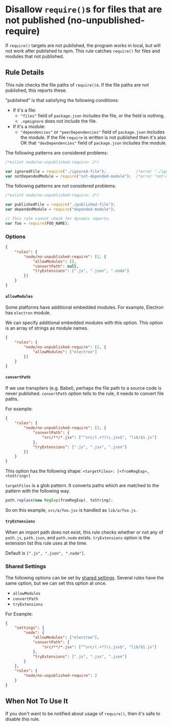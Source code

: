 # Disallow `require()`s for files that are not published (no-unpublished-require)

If `require()` targets are not published, the program works in local, but will not work after published to npm.
This rule catches `require()` for files and modules that not published.

## Rule Details

This rule checks the file paths of `require()`s.
If the file paths are not published, this reports these.

"published" is that satisfying the following conditions:

- If it's a file:
  - `"files"` field of `package.json` includes the file, or the field is nothing.
  - `.npmignore` does not include the file.
- If it's a module:
  - `"dependencies"` or `"peerDependencies"` field of `package.json` includes the module.
    If the file `require` is written is not published then it's also OK that `"devDependencies"` field of `package.json` includes the module.

The following patterns are considered problems:

```js
/*eslint node/no-unpublished-require: 2*/

var ignoredFile = require("./ignored-file");             /*error "./ignored-file" is not published.*/
var notDependedModule = require("not-depended-module");  /*error "not-depended-module" is not published.*/
```

The following patterns are not considered problems:

```js
/*eslint node/no-unpublished-require: 2*/

var publishedFile = require("./published-file");
var dependedModule = require("depended-module");

// This rule cannot check for dynamic imports.
var foo = require(FOO_NAME);
```

### Options

```json
{
    "rules": {
        "node/no-unpublished-require": [2, {
            "allowModules": [],
            "convertPath": null,
            "tryExtensions": [".js", ".json", ".node"]
        }]
    }
}
```

#### `allowModules`

Some platforms have additional embedded modules.
For example, Electron has `electron` module.

We can specify additional embedded modules with this option.
This option is an array of strings as module names.

```json
{
    "rules": {
        "node/no-unpublished-require": [2, {
            "allowModules": ["electron"]
        }]
    }
}
```

#### `convertPath`

If we use transpilers (e.g. Babel), perhaps the file path to a source code is never published.
`convertPath` option tells to the rule, it needs to convert file paths.

For example:

```json
{
    "rules": {
        "node/no-unpublished-require": [2, {
            "convertPath": {
                "src/**/*.jsx": ["^src/(.+?)\\.jsx$", "lib/$1.js"]
            },
            "tryExtensions": [".js", ".jsx", ".json"]
        }]
    }
}
```

This option has the following shape: `<targetFiles>: [<fromRegExp>, <toString>]`

`targetFiles` is a glob pattern.
It converts paths which are matched to the pattern with the following way.

```js
path.replace(new RegExp(fromRegExp), toString);
```

So on this example, `src/a/foo.jsx` is handled as `lib/a/foo.js`.

#### `tryExtensions`

When an import path does not exist, this rule checks whether or not any of `path.js`, `path.json`, and `path.node` exists.
`tryExtensions` option is the extension list this rule uses at the time.

Default is `[".js", ".json", ".node"]`.

### Shared Settings

The following options can be set by [shared settings](http://eslint.org/docs/user-guide/configuring.html#adding-shared-settings).
Several rules have the same option, but we can set this option at once.

- `allowModules`
- `convertPath`
- `tryExtensions`

For Example:

```json
{
    "settings": {
        "node": {
            "allowModules": ["electron"],
            "convertPath": {
                "src/**/*.jsx": ["^src/(.+?)\\.jsx$", "lib/$1.js"]
            },
            "tryExtensions": [".js", ".jsx", ".json"]
        }
    },
    "rules": {
        "node/no-unpublished-require": 2
    }
}
```

## When Not To Use It

If you don't want to be notified about usage of `require()`, then it's safe to disable this rule.
